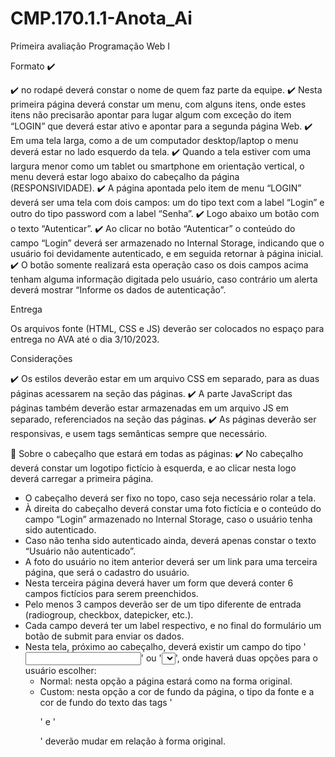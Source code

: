 # CMP.170.1.1-Anota_Ai

Primeira avaliação Programação Web I

Formato ✔️

✔️ no rodapé deverá constar o nome de quem faz parte da equipe.
✔️ Nesta primeira página deverá constar um menu, com alguns itens, onde estes itens não precisarão apontar para lugar algum com exceção do item “LOGIN” que deverá estar ativo e apontar para a segunda página Web. 
✔️ Em uma tela larga, como a de um computador desktop/laptop o menu deverá estar no lado esquerdo da tela. 
✔️ Quando a tela estiver com uma largura menor como um tablet ou smartphone em orientação vertical, o menu deverá estar logo abaixo do cabeçalho da página (RESPONSIVIDADE).
✔️ A página apontada pelo item de menu “LOGIN” deverá ser uma tela com dois campos: um do tipo text com a label “Login” e outro do tipo password com a label “Senha”.
✔️ Logo abaixo um botão com o texto “Autenticar”. 
✔️ Ao clicar no botão “Autenticar” o conteúdo do campo “Login” deverá ser armazenado no Internal Storage, indicando que o usuário foi devidamente autenticado, e em seguida retornar à página inicial.
✔️ O botão somente realizará esta operação caso os dois campos acima tenham alguma informação digitada pelo usuário, caso contrário um alerta deverá mostrar “Informe os dados de autenticação”.

   
Entrega

Os arquivos fonte (HTML, CSS e JS) deverão ser colocados no espaço para entrega no AVA até o dia 3/10/2023.

Considerações

✔️ Os estilos deverão estar em um arquivo CSS em separado, para as duas páginas acessarem na seção <HEAD> das páginas.
✔️ A parte JavaScript das páginas também deverão estar armazenadas em um arquivo JS em separado, referenciados na seção <HEAD> das páginas.
✔️ As páginas deverão ser responsivas, e usem tags semânticas sempre que necessário.

 Sobre o cabeçalho que estará em todas as páginas:
✔️ No cabeçalho deverá constar um logotipo fictício à esquerda, e ao clicar nesta logo deverá carregar a primeira página.
 - O cabeçalho deverá ser fixo no topo, caso seja necessário rolar a tela.
 - À direita do cabeçalho deverá constar uma foto fictícia e o conteúdo do campo “Login” armazenado no Internal Storage, caso o usuário tenha sido autenticado.
 - Caso não tenha sido autenticado ainda, deverá apenas constar o texto “Usuário não autenticado”.
 - A foto do usuário no item anterior deverá ser um link para uma terceira página, que será o cadastro do usuário.
 - Nesta terceira página deverá haver um form que deverá conter 6 campos fictícios para serem preenchidos. 
 - Pelo menos 3 campos deverão ser de um tipo diferente de entrada (radiogroup, checkbox, datepicker, etc.).
 - Cada campo deverá ter um label respectivo, e no final do formulário um botão de submit para enviar os dados.
 - Nesta tela, próximo ao cabeçalho, deverá existir um campo do tipo '<input type=”radio”>' ou '<select>''</select>', onde haverá duas opções para o usuário escolher:
    - Normal: nesta opção a página estará como na forma original.
    - Custom: nesta opção a cor de fundo da página, o tipo da fonte e a cor de fundo do texto das tags '<p>' e '<div>' deverão mudar em relação à forma original.
